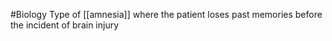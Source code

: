 #Biology
Type of [[amnesia]] where the patient loses past memories before the incident of brain injury